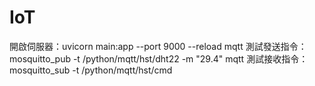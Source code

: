 # IoT
開啟伺服器：uvicorn main:app --port 9000 --reload
mqtt 測試發送指令：mosquitto_pub -t /python/mqtt/hst/dht22 -m "29.4"
mqtt 測試接收指令：mosquitto_sub -t /python/mqtt/hst/cmd